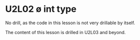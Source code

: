 # U2L02 ø int type

No drill, as the code in this lesson is not very drillable by itself.

The content of this lesson is drilled in U2L03 and beyond.

